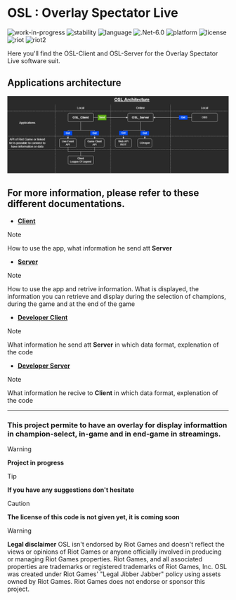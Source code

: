 # OSL : **Overlay Spectator Live**
![work-in-progress](https://img.shields.io/badge/respos%20status-WIP-yellow)
![stability](https://img.shields.io/badge/stability-experimental-orange)
![language](https://img.shields.io/badge/language-c%23-brightgreen)
![.Net-6.0](https://img.shields.io/badge/.NET-6.0-brightgreen)
![platform](https://img.shields.io/badge/platform-windows-brightgreen)
![license](https://img.shields.io/badge/license-comming%20soon-critical)
![riot](https://img.shields.io/badge/api-League%20of%20Legends-blue)
![riot2](https://img.shields.io/badge/api-RIOT-blue)

Here you'll find the OSL-Client and OSL-Server for the Overlay Spectator Live software suit.

## Applications architecture 
![](picture/OSL-architecture.drawio.png)

## For more information, please refer to these different documentations.
- [**Client**](clientdoc/intro.md)
> [!NOTE] 
> How to use the app, what information he send att **Server**
- [**Server**](serverdoc/intro.md)
> [!NOTE]
> How to use the app and retrive information. What is displayed, the information you can retrieve and display during the selection of champions, during the game and at the end of the game
- [**Developer Client**](apiclient/index.md)
> [!NOTE]
> What information he send att **Server** in which data format, explenation of the code
- [**Developer Server**](apiserver/index.md)
> [!NOTE]
> What information he recive to **Client** in which data format, explenation of the code

---

### This project permite to have an overlay for display informattion in champion-select, in-game and in end-game in streamings.

> [!WARNING] 
> **Project in progress** 

> [!TIP]
> **If you have any suggestions don't hesitate**

> [!CAUTION]
> **The license of this code is not given yet, it is coming soon**

> [!WARNING]
> **Legal disclaimer**
> OSL isn't endorsed by Riot Games and doesn't reflect the views or opinions of Riot Games or anyone officially involved in producing or managing Riot Games properties. Riot Games, and all associated properties are trademarks or registered trademarks of Riot Games, Inc.
> OSL was created under Riot Games' "Legal Jibber Jabber" policy using assets owned by Riot Games.  Riot Games does not endorse or sponsor this project.